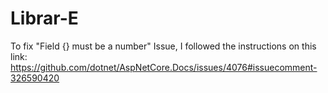 # Librar-E

To fix "Field {} must be a number" Issue, I followed the instructions on this link: https://github.com/dotnet/AspNetCore.Docs/issues/4076#issuecomment-326590420
